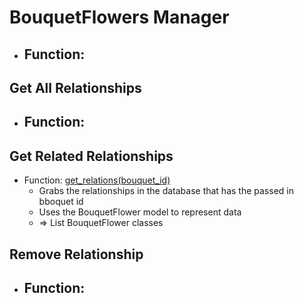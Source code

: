 # BouquetFlowers Manager
- Function: []()
    -

## Get All Relationships
- Function: []()
    -
    
## Get Related Relationships
- Function: [get_relations(bouquet_id)]()
    - Grabs the relationships in the database that has the passed in bboquet id
    - Uses the BouquetFlower model to represent data
    - => List BouquetFlower classes

## Remove Relationship
- Function: []()
    -